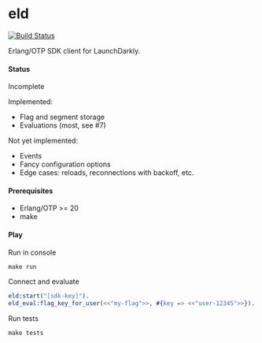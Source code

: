 # eld

[![Build Status](https://travis-ci.org/unix1/eld.svg?branch=master)](https://travis-ci.org/unix1/eld)

Erlang/OTP SDK client for LaunchDarkly.

#### Status
Incomplete

Implemented:
- Flag and segment storage
- Evaluations (most, see #7)

Not yet implemented:
- Events
- Fancy configuration options
- Edge cases: reloads, reconnections with backoff, etc.

#### Prerequisites

- Erlang/OTP >= 20
- make

#### Play

Run in console
```dtd
make run
```

Connect and evaluate
```erlang
eld:start("[sdk-key]").
eld_eval:flag_key_for_user(<<"my-flag">>, #{key => <<"user-12345">>}).
```

Run tests
```dtd
make tests
```

